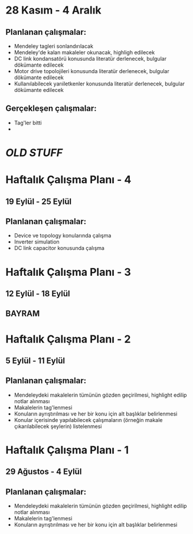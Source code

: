 # 28 Kasım - 4 Aralık
## Planlanan çalışmalar:
* Mendeley tagleri sonlandırılacak
* Mendeley'de kalan makaleler okunacak, highligh edilecek
* DC link kondansatörü konusunda literatür derlenecek, bulgular dökümante edilecek
* Motor drive topolojileri konusunda literatür derlenecek, bulgular dökümante edilecek
* Kullanılabilecek yarıiletkenler konusunda literatür derlenecek, bulgular dökümante edilecek

## Gerçekleşen çalışmalar:
* Tag'ler bitti
* 




# *OLD STUFF*

# Haftalık Çalışma Planı - 4
## 19 Eylül - 25 Eylül
## Planlanan çalışmalar:
* Device ve topology konularında çalışma
* Inverter simulation
* DC link capacitor konusunda çalışma

# Haftalık Çalışma Planı - 3
## 12 Eylül - 18 Eylül
## BAYRAM

# Haftalık Çalışma Planı - 2
## 5 Eylül - 11 Eylül
## Planlanan çalışmalar:
* Mendeleydeki makalelerin tümünün gözden geçirilmesi, highlight edilip notlar alınması
* Makalelerin tag'lenmesi
* Konuların ayrıştırılması ve her bir konu için alt başlıklar belirlenmesi
* Konular içerisinde yapılabilecek çalışmaların (örneğin makale çıkarılabilecek şeylerin) listelenmesi

# Haftalık Çalışma Planı - 1
## 29 Ağustos - 4 Eylül
## Planlanan çalışmalar:
* Mendeleydeki makalelerin tümünün gözden geçirilmesi, highlight edilip notlar alınması
* Makalelerin tag'lenmesi
* Konuların ayrıştırılması ve her bir konu için alt başlıklar belirlenmesi
